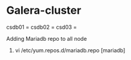 # Galera-cluster
csdb01 = 
csdb02 = 
csd03 = 


Adding Mariadb repo to all node
1. vi /etc/yum.repos.d/mariadb.repo
[mariadb]


